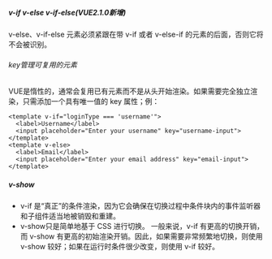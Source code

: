 ##### v-if  v-else  v-if-else(VUE2.1.0新增)
v-else、v-if-else 元素必须紧跟在带 v-if 或者 v-else-if 的元素的后面，否则它将不会被识别。

###### key管理可复用的元素
VUE是惰性的，通常会复用已有元素而不是从头开始渲染。如果需要完全独立渲染，只需添加一个具有唯一值的 key 属性；例：
```
<template v-if="loginType === 'username'">
  <label>Username</label>
  <input placeholder="Enter your username" key="username-input">
</template>
<template v-else>
  <label>Email</label>
  <input placeholder="Enter your email address" key="email-input">
</template>
```

##### v-show
* v-if 是“真正”的条件渲染，因为它会确保在切换过程中条件块内的事件监听器和子组件适当地被销毁和重建。
* v-show只是简单地基于 CSS 进行切换。
一般来说，v-if 有更高的切换开销，而 v-show 有更高的初始渲染开销。因此，如果需要非常频繁地切换，则使用 v-show 较好；如果在运行时条件很少改变，则使用 v-if 较好。